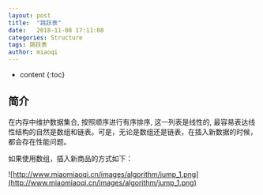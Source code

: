 ```yaml
---
layout: post
title:  "跳跃表"
date:   2018-11-08 17:11:08
categories: Structure
tags: 跳跃表
author: miaoqi
---
```


* content
{:toc} 

## 简介

在内存中维护数据集合, 按照顺序进行有序排序, 这一列表是线性的, 最容易表达线性结构的自然是数组和链表。可是，无论是数组还是链表，在插入新数据的时候，都会存在性能问题。

如果使用数组，插入新商品的方式如下：

![http://www.miaomiaoqi.cn/images/algorithm/jump_1.png](http://www.miaomiaoqi.cn/images/algorithm/jump_1.png)